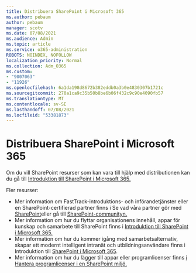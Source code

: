 ```yaml
---
title: Distribuera SharePoint i Microsoft 365
ms.author: pebaum
author: pebaum
manager: scotv
ms.date: 07/08/2021
ms.audience: Admin
ms.topic: article
ms.service: o365-administration
ROBOTS: NOINDEX, NOFOLLOW
localization_priority: Normal
ms.collection: Adm_O365
ms.custom:
- "9007063"
- "11926"
ms.openlocfilehash: 6a1da198d8672b382eddb0a3b0e4830307b1721c
ms.sourcegitcommit: 270a1ca9c35b50b8be6b06f432c9c90e4090fb57
ms.translationtype: MT
ms.contentlocale: sv-SE
ms.lasthandoff: 07/08/2021
ms.locfileid: "53381873"
---
```

# <a name="deploy-sharepoint-in-microsoft-365"></a>Distribuera SharePoint i Microsoft 365

Om du vill SharePoint resurser som kan vara till hjälp med distributionen kan du gå till [Introduktion till SharePoint i Microsoft 365.](/sharepoint/introduction) 

Fler resurser: 

- Mer information om FastTrack-introduktions- och införandetjänster eller en SharePoint-certifierad partner finns i Se vad våra partner gör med [SharePoint](/microsoft-365/sharepoint/sharepoint-partners-sharepoint-support)eller gå till [SharePoint-communityn.](https://techcommunity.microsoft.com/t5/sharepoint/ct-p/SharePoint) 
- Mer information om hur du flyttar organisationens innehåll, appar för kunskap och samarbete till SharePoint finns i [Introduktion till SharePoint i Microsoft 365.](/sharepoint/introduction#migration) 
- Mer information om hur du kommer igång med samarbetsalternativ, skapar ett modernt intelligent intranät och utbildningsanvändare finns i Introduktion till [SharePoint i Microsoft 365](/sharepoint/introduction#collaboration). 
- Mer information om hur du lägger till appar eller programlicenser finns [i Hantera programlicenser i en SharePoint miljö.](/sharepoint/manage-app-licenses) 


